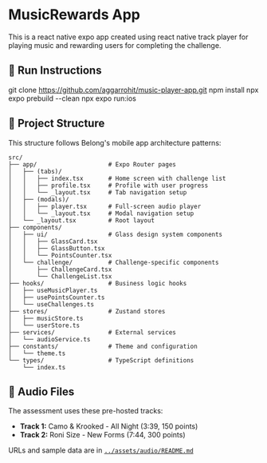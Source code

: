 # MusicRewards App

This is a react native expo app created using react native track player for playing music and rewarding users for completing the challenge.

## 🚀 Run Instructions

git clone https://github.com/aggarrohit/music-player-app.git
npm install
npx expo prebuild --clean
npx expo run:ios

## 📁 Project Structure

This structure follows Belong's mobile app architecture patterns:

```
src/
├── app/                    # Expo Router pages
│   ├── (tabs)/
│   │   ├── index.tsx       # Home screen with challenge list
│   │   ├── profile.tsx     # Profile with user progress
│   │   └── _layout.tsx     # Tab navigation setup
│   ├── (modals)/
│   │   ├── player.tsx      # Full-screen audio player
│   │   └── _layout.tsx     # Modal navigation setup
│   └── _layout.tsx         # Root layout
├── components/
│   ├── ui/                 # Glass design system components
│   │   ├── GlassCard.tsx
│   │   ├── GlassButton.tsx
│   │   └── PointsCounter.tsx
│   └── challenge/          # Challenge-specific components
│       ├── ChallengeCard.tsx
│       └── ChallengeList.tsx
├── hooks/                  # Business logic hooks
│   ├── useMusicPlayer.ts
│   ├── usePointsCounter.ts
│   └── useChallenges.ts
├── stores/                 # Zustand stores
│   ├── musicStore.ts
│   └── userStore.ts
├── services/               # External services
│   └── audioService.ts
├── constants/              # Theme and configuration
│   └── theme.ts
└── types/                  # TypeScript definitions
    └── index.ts
```

## 🎵 Audio Files

The assessment uses these pre-hosted tracks:

- **Track 1:** Camo & Krooked - All Night (3:39, 150 points)
- **Track 2:** Roni Size - New Forms (7:44, 300 points)

URLs and sample data are in [`../assets/audio/README.md`](../assets/audio/README.md)
